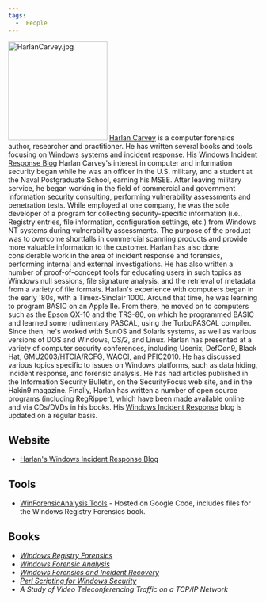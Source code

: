 ```yaml
---
tags:
  -  People
---
```

<img src="HarlanCarvey.jpg" title="HarlanCarvey.jpg" width="200"
alt="HarlanCarvey.jpg" /> [Harlan Carvey](harlan_carvey.md) is a
computer forensics author, researcher and practitioner. He has written
several books and tools focusing on [Windows](windows.md)
systems and [incident response](incident_response.md). His
[Windows Incident Response Blog](http://windowsir.blogspot.com) Harlan
Carvey's interest in computer and information security began while he
was an officer in the U.S. military, and a student at the Naval
Postgraduate School, earning his MSEE. After leaving military service,
he began working in the field of commercial and government information
security consulting, performing vulnerability assessments and
penetration tests. While employed at one company, he was the sole
developer of a program for collecting security-specific information
(i.e., Registry entries, file information, configuration settings, etc.)
from Windows NT systems during vulnerability assessments. The purpose of
the product was to overcome shortfalls in commercial scanning products
and provide more valuable information to the customer. Harlan has also
done considerable work in the area of incident response and forensics,
performing internal and external investigations. He has also written a
number of proof-of-concept tools for educating users in such topics as
Windows null sessions, file signature analysis, and the retrieval of
metadata from a variety of file formats. Harlan's experience with
computers began in the early '80s, with a Timex-Sinclair 1000. Around
that time, he was learning to program BASIC on an Apple IIe. From there,
he moved on to computers such as the Epson QX-10 and the TRS-80, on
which he programmed BASIC and learned some rudimentary PASCAL, using the
TurboPASCAL compiler. Since then, he's worked with SunOS and Solaris
systems, as well as various versions of DOS and Windows, OS/2, and
Linux. Harlan has presented at a variety of computer security
conferences, including Usenix, DefCon9, Black Hat, GMU2003/HTCIA/RCFG,
WACCI, and PFIC2010. He has discussed various topics specific to issues
on Windows platforms, such as data hiding, incident response, and
forensic analysis. He has had articles published in the Information
Security Bulletin, on the SecurityFocus web site, and in the Hakin9
magazine. Finally, Harlan has written a number of open source programs
(including RegRipper), which have been made available online and via
CDs/DVDs in his books. His [Windows Incident
Response](http://windowsir.blogspot.com/) blog is updated on a regular
basis.

## Website

- [Harlan's Windows Incident Response
  Blog](http://windowsir.blogspot.com)

## Tools

- [WinForensicAnalysis
  Tools](http://code.google.com/p/winforensicaanalysis/downloads/list) -
  Hosted on Google Code, includes files for the Windows Registry
  Forensics book.

## Books

- *[Windows Registry
  Forensics](http://http://www.syngress.com/digital-forensics/Windows-Registry-Forensics/)*
- *[Windows Forensic
  Analysis](http://www.syngress.com/catalog/index.cfm?pid=4235)*
- *[Windows Forensics and Incident
  Recovery](http://www.amazon.com/Forensics-Incident-Addison-Wesley-Microsoft-Technology/dp/0321200985/ref=sr_1_3?ie=UTF8&s=books&qid=1200485877&sr=1-3)*
- *[Perl Scripting for Windows
  Security](http://www.amazon.com/Perl-Scripting-Security-Harlan-Carvey/dp/159749173X/ref=pd_bbs_sr_2?ie=UTF8&s=books&qid=1200485877&sr=1-2)*
- *A Study of Video Teleconferencing Traffic on a TCP/IP Network*


